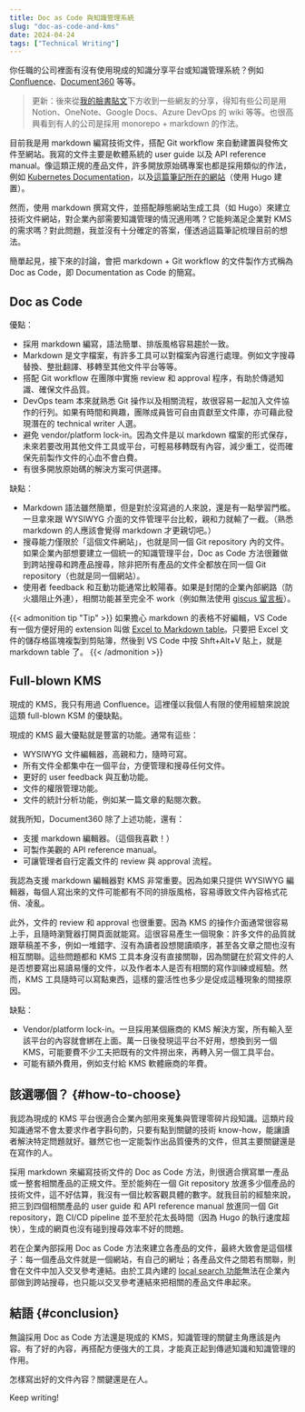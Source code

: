 ```yaml
---
title: Doc as Code 與知識管理系統
slug: "doc-as-code-and-kms"
date: 2024-04-24
tags: ["Technical Writing"]
---
```


你任職的公司裡面有沒有使用現成的知識分享平台或知識管理系統？例如 [Confluence](https://www.atlassian.com/software/confluence)、[Document360](https://document360.com/) 等等。

> 更新：後來從[我的臉書貼文](https://www.facebook.com/huanlin.notes/posts/pfbid02Tv4rBkjcZVongWKDnJ5bz3aEUeLWGgvugvrrNcQ6iCoJDRwPXnfAHeH8a9bLkTkql)下方收到一些網友的分享，得知有些公司是用 Notion、OneNote、Google Docs、Azure DevOps 的 wiki 等等。也很高興看到有人的公司是採用 monorepo + markdown 的作法。

目前我是用 markdown 編寫技術文件，搭配 Git workflow 來自動建置與發佈文件至網站。我寫的文件主要是軟體系統的 user guide 以及 API reference manual。像這類正規的產品文件，許多開放原始碼專案也都是採用類似的作法，例如 [Kubernetes Documentation](https://kubernetes.io/docs/home/)，以及[這篇筆記所在的網站](https://huanlin.cc)（使用 Hugo 建置）。

然而，使用 markdown 撰寫文件，並搭配靜態網站生成工具（如 Hugo）來建立技術文件網站，對企業內部需要知識管理的情況適用嗎？它能夠滿足企業對 KMS 的需求嗎？對此問題，我並沒有十分確定的答案，僅透過這篇筆記梳理目前的想法。

簡單起見，接下來的討論，會把 markdown + Git workflow 的文件製作方式稱為 Doc as Code，即 Documentation as Code 的簡寫。

## Doc as Code

優點：

- 採用 markdown 編寫，語法簡單、排版風格容易趨於一致。
- Markdown 是文字檔案，有許多工具可以對檔案內容進行處理。例如文字搜尋替換、整批翻譯、移轉至其他文件平台等等。
- 搭配 Git workflow 在團隊中實施 review 和 approval 程序，有助於傳遞知識、確保文件品質。
- DevOps team 本來就熟悉 Git 操作以及相關流程，故很容易一起加入文件協作的行列。如果有時間和興趣，團隊成員皆可自由貢獻至文件庫，亦可藉此發現潛在的 technical writer 人選。
- 避免 vendor/platform lock-in。因為文件是以 markdown 檔案的形式保存，未來若要改用其他文件工具或平台，可輕易移轉既有內容，減少重工，從而確保先前製作文件的心血不會白費。
- 有很多開放原始碼的解決方案可供選擇。

缺點：

- Markdown 語法雖然簡單，但是對於沒寫過的人來說，還是有一點學習門檻。一旦拿來跟 WYSIWYG 介面的文件管理平台比較，親和力就輸了一截。（熟悉 markdown 的人應該會覺得 markdown 才更親切吧。）
- 搜尋能力僅限於「這個文件網站」，也就是同一個 Git repository 內的文件。如果企業內部想要建立一個統一的知識管理平台，Doc as Code 方法很難做到跨站搜尋和跨產品搜尋，除非把所有產品的文件全都放在同一個 Git repository（也就是同一個網站）。
- 使用者 feedback 和互動功能通常比較陽春。如果是封閉的企業內部網路（防火牆阻止外連），相關功能甚至完全不 work（例如無法使用 [giscus 留言板](https://giscus.app/)）。

{{< admonition tip "Tip" >}}
如果擔心 markdown 的表格不好編輯，VS Code 有一個方便好用的 extension 叫做 [Excel to Markdown table](https://marketplace.visualstudio.com/items?itemName=csholmq.excel-to-markdown-table)。只要把 Excel 文件的儲存格區塊複製到剪貼簿，然後到 VS Code 中按 Shft+Alt+V 貼上，就是 markdown table 了。
{{< /admonition >}}

## Full-blown KMS

現成的 KMS，我只有用過 Confluence。這裡僅以我個人有限的使用經驗來說說這類 full-blown KSM 的優缺點。

現成的 KMS 最大優點就是豐富的功能。通常有這些：

- WYSIWYG 文件編輯器，高親和力，隨時可寫。
- 所有文件全都集中在一個平台，方便管理和搜尋任何文件。
- 更好的 user feedback 與互動功能。
- 文件的權限管理功能。
- 文件的統計分析功能，例如某一篇文章的點閱次數。

就我所知，Document360 除了上述功能，還有：

- 支援 markdown 編輯器。（這個我喜歡！）
- 可製作美觀的 API reference manual。
- 可讓管理者自行定義文件的 review 與 approval 流程。

我認為支援 markdown 編輯器對 KMS 非常重要。因為如果只提供 WYSIWYG 編輯器，每個人寫出來的文件可能都有不同的排版風格，容易導致文件內容格式花俏、凌亂。

此外，文件的 review 和 approval 也很重要。因為 KMS 的操作介面通常很容易上手，且隨時瀏覽器打開頁面就能寫。這很容易產生一個現象：許多文件的品質就跟草稿差不多，例如一堆錯字、沒有為讀者設想閱讀順序，甚至各文章之間也沒有相互關聯。這些問題都和 KMS 工具本身沒有直接關聯，因為關鍵在於寫文件的人是否想要寫出易讀易懂的文件，以及作者本人是否有相關的寫作訓練或經驗。然而，KMS 工具隨時可以寫點東西，這樣的靈活性也多少是促成這種現象的間接原因。

缺點：

- Vendor/platform lock-in。一旦採用某個廠商的 KMS 解決方案，所有輸入至該平台的內容就會綁在上面。萬一日後發現這平台不好用，想換到另一個 KMS，可能要費不少工夫把既有的文件撈出來，再轉入另一個工具平台。
- 可能有額外費用，例如支付給 KMS 軟體廠商的年費。

## 該選哪個？ {#how-to-choose}

我認為現成的 KMS 平台很適合企業內部用來蒐集與管理零碎片段知識。這類片段知識通常不會太要求作者字斟句酌，只要有點到關鍵的技術 know-how，能讓讀者解決特定問題就好。雖然它也一定能製作出品質優秀的文件，但其主要關鍵還是在寫作的人。

採用 markdown 來編寫技術文件的 Doc as Code 方法，則很適合撰寫單一產品或一整套相關產品的正規文件。至於能夠在一個 Git repository 放進多少個產品的技術文件，這不好估算，我沒有一個比較客觀具體的數字。就我目前的經驗來說，把三到四個相關產品的 user guide 和 API reference manual 放進同一個 Git repository，跑 CI/CD pipeline 並不至於花太長時間（因為 Hugo 的執行速度超快），生成的網頁也沒有碰到搜尋效率不好的問題。

若在企業內部採用 Doc as Code 方法來建立各產品的文件，最終大致會是這個樣子：每一個產品文件就是一個網站，有自己的網址；各產品文件之間若有關聯，則會在文件中加入交叉參考連結。由於工具內建的 [local search 功能](https://gohugo.io/tools/search/)無法在企業內部做到跨站搜尋，也只能以交叉參考連結來把相關的產品文件串起來。

## 結語 {#conclusion}

無論採用 Doc as Code 方法還是現成的 KMS，知識管理的關鍵主角應該是內容。有了好的內容，再搭配方便強大的工具，才能真正起到傳遞知識和知識管理的作用。

怎樣寫出好的文件內容？關鍵還是在人。

Keep writing!
